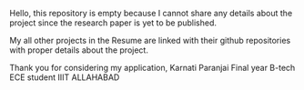 Hello, this repository is empty because I cannot share any details about the project since the research paper is yet to be published.

My all other projects in the Resume are linked with their github repositories with proper details about the project.

Thank you for considering my application,
Karnati Paranjai
Final year B-tech ECE student
IIIT ALLAHABAD
